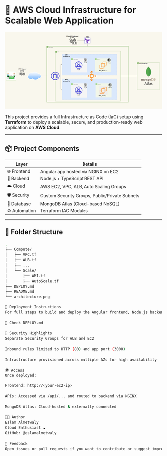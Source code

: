 # 🚀 AWS Cloud Infrastructure for Scalable Web Application

![Infrastructure Diagram](./architecture.png)

This project provides a full Infrastructure as Code (IaC) setup using **Terraform** to deploy a scalable, secure, and production-ready web application on **AWS Cloud**.

---

## 📦 Project Components

| Layer         | Details                                           |
|---------------|---------------------------------------------------|
| 🌐 Frontend    | Angular app hosted via NGINX on EC2              |
| 🧰 Backend     | Node.js + TypeScript REST API                    |
| ☁️ Cloud       | AWS EC2, VPC, ALB, Auto Scaling Groups           |
| 🛡️ Security     | Custom Security Groups, Public/Private Subnets |
| 💾 Database    | MongoDB Atlas (Cloud-based NoSQL)               |
| ⚙️ Automation   | Terraform IAC Modules                           |

---

## 📁 Folder Structure

```bash
.
├── Compute/
│   ├── VPC.tf
│   ├── ALB.tf
│   ├── ...
│   └── Scale/
│       ├── AMI.tf
│       ├── AutoScale.tf
├── DEPLOY.md
├── README.md
└── architecture.png

📘 Deployment Instructions
For full steps to build and deploy the Angular frontend, Node.js backend, configure NGINX, and Terraform setup:

📄 Check DEPLOY.md

🔐 Security Highlights
Separate Security Groups for ALB and EC2

Inbound rules limited to HTTP (80) and app port (3000)

Infrastructure provisioned across multiple AZs for high availability

🌍 Access
Once deployed:

Frontend: http://<your-ec2-ip>

APIs: Accessed via /api/... and routed to backend via NGINX

MongoDB Atlas: Cloud-hosted & externally connected

👨‍💻 Author
Eslam Almetwaly
Cloud Enthusiast ☁
GitHub: @eslamalmetwaly

📝 Feedback
Open issues or pull requests if you want to contribute or suggest improvements.

